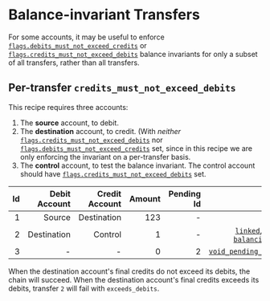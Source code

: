 # Balance-invariant Transfers

For some accounts, it may be useful to enforce
[`flags.debits_must_not_exceed_credits`](../../reference/account.md#flagsdebits_must_not_exceed_credits)
or
[`flags.credits_must_not_exceed_debits`](../../reference/account.md#flagscredits_must_not_exceed_debits)
balance invariants for only a subset of all transfers, rather than all transfers.

## Per-transfer `credits_must_not_exceed_debits`

This recipe requires three accounts:
1. The **source** account, to debit.
2. The **destination** account, to credit. (With _neither_
  [`flags.credits_must_not_exceed_debits`](../../reference/account.md#flagscredits_must_not_exceed_debits) nor
  [`flags.debits_must_not_exceed_credits`](../../reference/account.md#flagsdebits_must_not_exceed_credits) set,
  since in this recipe we are only enforcing the invariant on a per-transfer basis.
3. The **control** account, to test the balance invariant. The control account should have
  [`flags.credits_must_not_exceed_debits`](../../reference/account.md#flagscredits_must_not_exceed_debits)
  set.

| Id | Debit Account | Credit Account | Amount | Pending Id |                                               Flags |
| -: | ------------: | -------------: | -----: | ---------: | --------------------------------------------------: |
|  1 |        Source |    Destination |    123 |          - | [`linked`](../../reference/transfer.md#flagslinked) |
|  2 |   Destination |        Control |      1 |          - | [`linked`](../../reference/transfer.md#flagslinked), [`pending`](../../reference/transfer.md#flagspending), [`balancing_debit`](../../reference/transfer.md#flagsbalancing_debit) |
|  3 |             - |              - |      0 |          2 | [`void_pending_transfer`](../../reference/transfer.md#flagsvoid_pending_transfer) |

When the destination account's final credits do not exceed its debits, the chain will succeed.
When the destination account's final credits exceeds its debits, transfer `2` will fail with `exceeds_debits`.
